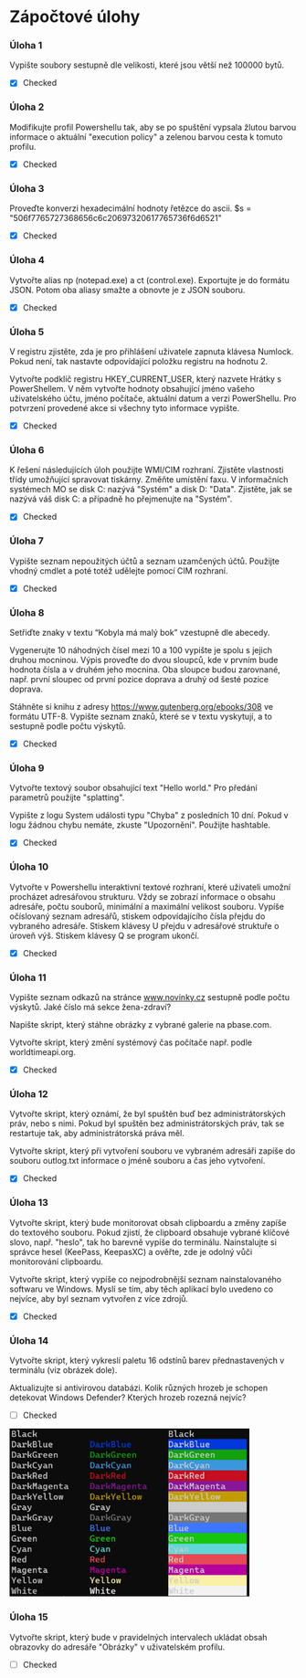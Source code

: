 # Zápočtové úlohy

### Úloha 1
Vypište soubory sestupně dle velikosti, které jsou větší než 100000 bytů.
- [x] Checked

### Úloha 2
Modifikujte profil Powershellu tak, aby se po spuštění vypsala žlutou barvou informace o aktuální "execution policy" a zelenou barvou cesta k tomuto profilu.
- [x] Checked

### Úloha 3
Proveďte konverzi hexadecimální hodnoty řetězce do ascii.
$s = "506f7765727368656c6c20697320617765736f6d6521"
- [x] Checked

### Úloha 4
Vytvořte alias np (notepad.exe) a ct (control.exe). Exportujte je do formátu JSON. Potom oba aliasy smažte a obnovte je z JSON souboru.
- [x] Checked


### Úloha 5
V registru zjistěte, zda je pro přihlášení uživatele zapnuta klávesa Numlock. Pokud není, tak nastavte odpovídající položku registru na hodnotu 2.

Vytvořte podklíč registru HKEY_CURRENT_USER, který nazvete Hrátky s PowerShellem. V něm vytvořte hodnoty obsahující jméno vašeho uživatelského účtu, jméno počítače, aktuální datum a verzi PowerShellu. Pro potvrzení provedené akce si všechny tyto informace vypište. 
- [x] Checked


### Úloha 6
K řešení následujících úloh použijte WMI/CIM rozhraní. Zjistěte vlastnosti třídy umožňující spravovat tiskárny. Změňte umístění faxu. V informačních systémech MO se disk C: nazývá "Systém" a disk D: "Data". Zjistěte, jak se nazývá váš disk C: a případně ho přejmenujte na "Systém".
- [x] Checked


### Úloha 7
Vypište seznam nepoužitých účtů a seznam uzamčených účtů.
Použijte vhodný cmdlet a poté totéž udělejte pomocí CIM rozhraní.
- [x] Checked


### Úloha 8
Setřiďte znaky v textu “Kobyla má malý bok” vzestupně dle abecedy.

Vygenerujte 10 náhodných čísel mezi 10 a 100 vypište je spolu s jejich druhou mocninou. Výpis proveďte do dvou sloupců, kde v prvním bude hodnota čísla a v druhém jeho mocnina. Oba sloupce budou zarovnané, např. první sloupec od první pozice doprava a druhý od šesté pozice doprava.

Stáhněte si knihu z adresy https://www.gutenberg.org/ebooks/308 ve formátu UTF-8. Vypište seznam znaků, které se v textu vyskytují, a to sestupně podle počtu výskytů.
- [x] Checked

### Úloha 9
Vytvořte textový soubor obsahující text "Hello world." Pro předání parametrů použijte "splatting".

Vypište z logu System události typu "Chyba" z posledních 10 dní. Pokud v logu žádnou chybu nemáte, zkuste "Upozornění". Použijte hashtable.
- [x] Checked

### Úloha 10
Vytvořte v Powershellu interaktivní textové rozhraní, které uživateli umožní procházet adresářovou strukturu.
Vždy se zobrazí informace o obsahu adresáře, počtu souborů, minimální a maximální velikost souboru.
Vypíše očíslovaný seznam adresářů, stiskem odpovídajícího čísla přejdu do vybraného adresáře.
Stiskem klávesy U přejdu v adresářové struktuře o úroveň výš.
Stiskem klávesy Q se program ukončí. 
- [x] Checked


### Úloha 11
Vypište seznam odkazů na stránce www.novinky.cz sestupně podle počtu výskytů. Jaké číslo má sekce žena-zdraví?

Napište skript, který stáhne obrázky z vybrané galerie na pbase.com.

Vytvořte skript, který změní systémový čas počítače např. podle worldtimeapi.org.
- [x] Checked

### Úloha 12
Vytvořte skript, který oznámí, že byl spuštěn buď bez administrátorských práv, nebo s nimi. Pokud byl spuštěn bez administrátorských práv, tak se restartuje tak, aby administrátorská práva měl.

Vytvořte skript, který při vytvoření souboru ve vybraném adresáři zapíše do souboru outlog.txt informace o jméně souboru a čas jeho vytvoření. 
- [x] Checked


### Úloha 13
Vytvořte skript, který bude monitorovat obsah clipboardu a změny zapíše do textového souboru. Pokud zjistí, že clipboard obsahuje vybrané klíčové slovo, např. "heslo", tak ho barevně vypíše do terminálu.
Nainstalujte si správce hesel (KeePass, KeepasXC) a ověřte, zde je odolný vůči monitorování clipboardu.

Vytvořte skript, který vypíše co nejpodrobnější seznam nainstalovaného softwaru ve Windows. Myslí se tím, aby těch aplikací bylo uvedeno co nejvíce, aby byl seznam vytvořen z více zdrojů.
- [x] Checked

### Úloha 14
Vytvořte skript, který vykreslí paletu 16 odstínů barev přednastavených v terminálu (viz obrázek dole).

Aktualizujte si antivirovou databázi. Kolik různých hrozeb je schopen detekovat Windows Defender? Kterých hrozeb rozezná nejvíc?  
- [ ] Checked
<img src="Untitled.png" width="420"/>

### Úloha 15
Vytvořte skript, který bude v pravidelných intervalech ukládat obsah obrazovky do adresáře "Obrázky" v uživatelském profilu.
- [ ] Checked